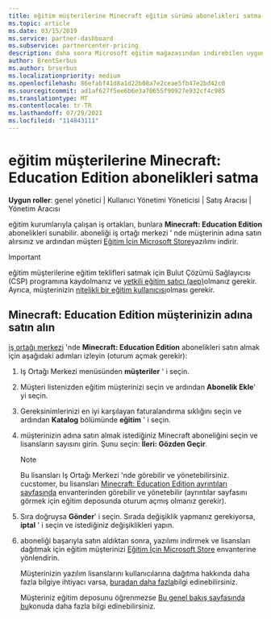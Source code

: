 ```yaml
---
title: eğitim müşterilerine Minecraft eğitim sürümü abonelikleri satma
ms.topic: article
ms.date: 03/15/2019
ms.service: partner-dashboard
ms.subservice: partnercenter-pricing
description: daha sonra Microsoft eğitim mağazasından indirebilen uygun eğitim müşterilerine Minecraft eğitim sürümü abonelikleri satma.
author: BrentSerbus
ms.author: brserbus
ms.localizationpriority: medium
ms.openlocfilehash: 86efabf41d8a1d22b08a7e2ceae5fb47e2bd42c0
ms.sourcegitcommit: ad1af627f5ee6b6e3a70655f90927e932cf4c985
ms.translationtype: MT
ms.contentlocale: tr-TR
ms.lasthandoff: 07/29/2021
ms.locfileid: "114843111"
---
```

# <a name="sell-minecraft-education-edition-subscriptions-to-education-customers"></a>eğitim müşterilerine Minecraft: Education Edition abonelikleri satma

**Uygun roller**: genel yönetici | Kullanıcı Yönetimi Yöneticisi | Satış Aracısı | Yönetim Aracısı

eğitim kurumlarıyla çalışan iş ortakları, bunlara **Minecraft: Education Edition** abonelikleri sunabilir. aboneliği iş ortağı merkezi ' nde müşterinin adına satın alırsınız ve ardından müşteri [Eğitim İçin Microsoft Store](https://educationstore.microsoft.com)yazılımı indirir. 

>[!IMPORTANT]
>eğitim müşterilerine eğitim teklifleri satmak için Bulut Çözümü Sağlayıcısı (CSP) programına kaydolmanız ve [yetkili eğitim satıcı (aep)](https://www.mepn.com)olmanız gerekir. Ayrıca, müşterinizin [nitelikli bir eğitim kullanıcısı](https://www.microsoftvolumelicensing.com/DocumentSearch.aspx?Mode=3&DocumentTypeId=7)olması gerekir.  

 
## <a name="buy-minecraft-education-edition-on-behalf-of-your-customer"></a>**Minecraft: Education Edition** müşterinizin adına satın alın

[iş ortağı merkezi](https://partnercenter.microsoft.com/pcv/dashboard/overview
) 'nde **Minecraft: Education Edition** abonelikleri satın almak için aşağıdaki adımları izleyin (oturum açmak gerekir):

  1.  Iş Ortağı Merkezi menüsünden **müşteriler** ' i seçin.
  
  2.  Müşteri listenizden eğitim müşterinizi seçin ve ardından **Abonelik Ekle**' yi seçin.
  
  3.  Gereksinimlerinizi en iyi karşılayan faturalandırma sıklığını seçin ve ardından **Katalog** bölümünde **eğitim** ' i seçin.

  4.  müşterinizin adına satın almak istediğiniz Minecraft aboneliğini seçin ve lisansların sayısını girin. Şunu seçin: **İleri: Gözden Geçir**.

      >[!NOTE]
      >Bu lisansları Iş Ortağı Merkezi 'nde görebilir ve yönetebilirsiniz. cucstomer, bu lisansları [Minecraft: Education Edition ayrıntıları sayfasında](https://educationstore.microsoft.com/store/details/minecraft-education-edition/9nblggh4r2r6) envanterinden görebilir ve yönetebilir (ayrıntılar sayfasını görmek için eğitim deposunda oturum açmış olmanız gerekir). 

  5.  Sıra doğruysa **Gönder**' i seçin. Sırada değişiklik yapmanız gerekiyorsa, **iptal** ' i seçin ve istediğiniz değişiklikleri yapın.   

  6.  aboneliği başarıyla satın aldıktan sonra, yazılımı indirmek ve lisansları dağıtmak için eğitim müşterinizi [Eğitim İçin Microsoft Store](https://educationstore.microsoft.com) envanterine yönlendirin.

      Müşterinizin yazılım lisanslarını kullanıcılarına dağıtma hakkında daha fazla bilgiye ihtiyacı varsa, [buradan daha fazla](/education/windows/school-get-minecraft#distribute-minecraft)bilgi edinebilirsiniz.  
  
      Müşteriniz eğitim deposunu öğrenmezse [Bu genel bakış sayfasında bu](/microsoft-store/windows-store-for-business-overview)konuda daha fazla bilgi edinebilirsiniz.  

